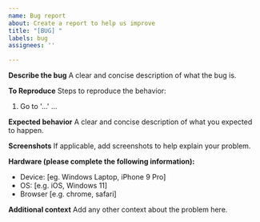 ```yaml
---
name: Bug report
about: Create a report to help us improve
title: "[BUG] "
labels: bug
assignees: ''

---
```


**Describe the bug**
A clear and concise description of what the bug is.

**To Reproduce**
Steps to reproduce the behavior:
1. Go to '...'
...

**Expected behavior**
A clear and concise description of what you expected to happen.

**Screenshots**
If applicable, add screenshots to help explain your problem.

**Hardware (please complete the following information):**
 - Device: [eg. Windows Laptop, iPhone 9 Pro]
 - OS: [e.g. iOS, Windows 11]
 - Browser [e.g. chrome, safari]

**Additional context**
Add any other context about the problem here.

